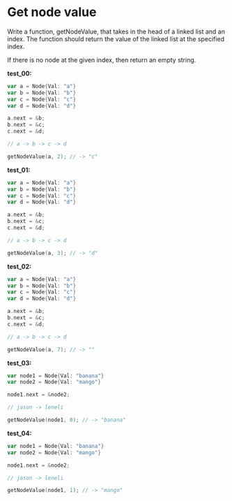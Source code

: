# Get node value

Write a function, getNodeValue, that takes in the head of a linked list and an index. The function should return the value of the linked list at the specified index.

If there is no node at the given index, then return an empty string.

**test_00:**
```go
var a = Node{Val: "a"}
var b = Node{Val: "b"}
var c = Node{Val: "c"}
var d = Node{Val: "d"}

a.next = &b;
b.next = &c;
c.next = &d;

// a -> b -> c -> d

getNodeValue(a, 2); // -> "c"
```
**test_01:**
```go
var a = Node{Val: "a"}
var b = Node{Val: "b"}
var c = Node{Val: "c"}
var d = Node{Val: "d"}

a.next = &b;
b.next = &c;
c.next = &d;

// a -> b -> c -> d

getNodeValue(a, 3); // -> "d"
```
**test_02:**
```go
var a = Node{Val: "a"}
var b = Node{Val: "b"}
var c = Node{Val: "c"}
var d = Node{Val: "d"}

a.next = &b;
b.next = &c;
c.next = &d;

// a -> b -> c -> d

getNodeValue(a, 7); // -> ""
```
**test_03:**
```go
var node1 = Node{Val: "banana"}
var node2 = Node{Val: "mango"}

node1.next = &node2;

// jason -> leneli

getNodeValue(node1, 0); // -> "banana"
```
**test_04:**
```go
var node1 = Node{Val: "banana"}
var node2 = Node{Val: "mango"}

node1.next = &node2;

// jason -> leneli

getNodeValue(node1, 1); // -> "mango"
```
